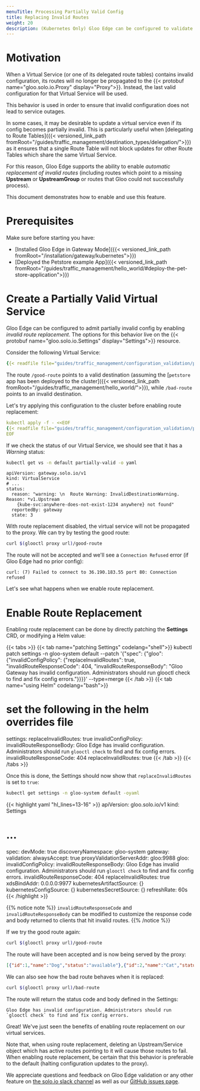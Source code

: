```yaml
---
menuTitle: Processing Partially Valid Config
title: Replacing Invalid Routes
weight: 20
description: (Kubernetes Only) Gloo Edge can be configured to validate configuration before it is applied to the cluster. With validation enabled, any attempt to apply invalid configuration to the cluster will be rejected.
---
```


# Motivation

When a Virtual Service (or one of its delegated route tables) contains invalid configuration, 
its routes will no longer be propagated to the {{< protobuf name="gloo.solo.io.Proxy" display="Proxy">}}.
Instead, the last valid configuration for that Virtual Service will be used.

This behavior is used in order to ensure that invalid configuration does not lead to service outages.

In some cases, it may be desirable to update a virtual service even if its config becomes partially invalid. 
This is particularly useful when [delegating to Route Tables]({{< versioned_link_path fromRoot="/guides/traffic_management/destination_types/delegation/">}}) as it ensures that a single Route Table will not block updates for other Route Tables which share the same Virtual Service. 

For this reason, Gloo Edge supports the ability to enable *automatic replacement of invalid routes* (including routes which point to a missing **Upstream**
or **UpstreamGroup** or routes that Gloo could not successfully process). 

This document demonstrates how to enable and use this feature. 

# Prerequisites

Make sure before starting you have:

- [Installed Gloo Edge in Gateway Mode]({{< versioned_link_path fromRoot="/installation/gateway/kubernetes">}})
- [Deployed the Petstore example App]({{< versioned_link_path fromRoot="/guides/traffic_management/hello_world/#deploy-the-pet-store-application">}})

# Create a Partially Valid Virtual Service 

Gloo Edge can be configured to admit partially invalid config by enabling *invalid route replacement*. The options for this behavior live on the {{< protobuf name="gloo.solo.io.Settings" display="Settings">}} resource.

Consider the following Virtual Service:

```yaml
{{< readfile file="guides/traffic_management/configuration_validation/partially_invalid_vs.yaml">}}
```

The route `/good-route` points to a valid destination (assuming the [`petstore` app has been deployed to the cluster]({{< versioned_link_path fromRoot="/guides/traffic_management/hello_world/">}}), while `/bad-route` points to an invalid destination.

Let's try applying this configuration to the cluster before enabling route replacement:

```yaml
kubectl apply -f - <<EOF
{{< readfile file="guides/traffic_management/configuration_validation/partially_invalid_vs.yaml">}}
EOF
```

If we check the status of our Virtual Service, we should see that it has a *Warning* status:

```bash
kubectl get vs -n default partially-valid -o yaml
```

```
apiVersion: gateway.solo.io/v1
kind: VirtualService
# ...
status:
  reason: "warning: \n  Route Warning: InvalidDestinationWarning. Reason: *v1.Upstream
    {kube-svc:anywhere-does-not-exist-1234 anywhere} not found"
  reportedBy: gateway
  state: 3
```

With route replacement disabled, the virtual service will not be propagated to the proxy. We can try by testing the good route:

```bash
curl $(glooctl proxy url)/good-route
```

The route will not be accepted and we'll see a `Connection Refused` error (if Gloo Edge had no prior config):

```noop
curl: (7) Failed to connect to 36.190.183.55 port 80: Connection refused
```

Let's see what happens when we enable route replacement.

# Enable Route Replacement

Enabling route replacement can be done by directly patching the **Settings** CRD, or modifying a Helm value:

{{< tabs >}}
{{< tab name="patching Settings" codelang="shell">}}
kubectl patch settings -n gloo-system default --patch '{"spec": {"gloo": {"invalidConfigPolicy": {"replaceInvalidRoutes": true, "invalidRouteResponseCode": 404, "invalidRouteResponseBody": "Gloo Gateway has invalid configuration. Administrators should run glooctl check to find and fix config errors."}}}}' --type=merge
{{< /tab >}}
{{< tab name="using Helm" codelang="bash">}}
# set the following in the helm overrides file
settings:
  replaceInvalidRoutes: true
  invalidConfigPolicy:
    invalidRouteResponseBody: Gloo Edge has invalid configuration. Administrators
      should run `glooctl check` to find and fix config errors.
    invalidRouteResponseCode: 404
    replaceInvalidRoutes: true
{{< /tab >}}
{{< /tabs >}}

Once this is done, the Settings should now show that `replaceInvalidRoutes` is set to `true`:

```bash
kubectl get settings -n gloo-system default -oyaml
```

{{< highlight yaml "hl_lines=13-16" >}}
apiVersion: gloo.solo.io/v1
kind: Settings
# ...
spec:
  devMode: true
  discoveryNamespace: gloo-system
  gateway:
    validation:
      alwaysAccept: true
      proxyValidationServerAddr: gloo:9988
  gloo:
    invalidConfigPolicy:
      invalidRouteResponseBody: Gloo Edge has invalid configuration. Administrators
        should run `glooctl check` to find and fix config errors.
      invalidRouteResponseCode: 404
      replaceInvalidRoutes: true
    xdsBindAddr: 0.0.0.0:9977
  kubernetesArtifactSource: {}
  kubernetesConfigSource: {}
  kubernetesSecretSource: {}
  refreshRate: 60s
{{< /highlight >}}


{{% notice note %}}
`invalidRouteResponseCode` and `invalidRouteResponseBody` can be modified to customize the 
response code and body returned to clients that hit invalid routes.
{{% /notice %}}

If we try the good route again:

```bash
curl $(glooctl proxy url)/good-route
```

The route will have been accepted and is now being served by the proxy:

```json
[{"id":1,"name":"Dog","status":"available"},{"id":2,"name":"Cat","status":"pending"}]
```

We can also see how the bad route behaves when it is replaced:

```bash
curl $(glooctl proxy url)/bad-route
```

The route will return the status code and body defined in the Settings:

```
Gloo Edge has invalid configuration. Administrators should run `glooctl check` to find and fix config errors.
```

Great! We've just seen the benefits of enabling route replacement on our virtual services. 

Note that, when using route replacement, deleting an Upstream/Service object which has active routes pointing to it will cause those routes to fail. When enabling route replacement, be certain that this behavior is preferable to the default (halting configuration updates to the proxy). 

We appreciate questions and feedback on Gloo Edge validation or any other feature on [the solo.io slack channel](https://slack.solo.io/) as well as our [GitHub issues page](https://github.com/solo-io/gloo).

